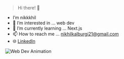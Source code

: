 >Hi there! 👋
- I’m nikkkhil
- 👀 I’m interested in ... web dev
- 🌱 I’m currently learning ... Next.js
- 📫 How to reach me ... nikhilkalburgi21@gmail.com
- 🌐 [LinkedIn](https://linkedin.com/in/nikhil-kalburgi)

![Web Dev Animation](https://media.giphy.com/media/26tn33aiTi1jkl6H6/giphy.gif)
